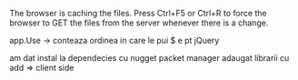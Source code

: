 ﻿The browser is caching the files.  Press Ctrl+F5 or Ctrl+R to force the browser to GET the files from the server whenever there is a change. 

app.Use -> conteaza ordinea in care le pui
$ e pt jQuery

am dat instal la dependecies cu nugget packet manager
adaugat librarii cu add => client side